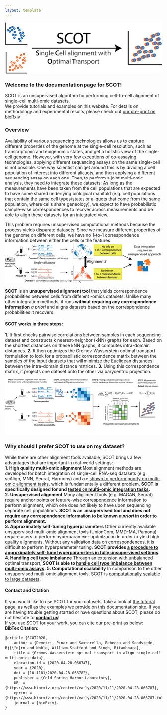 ```yaml
---
layout: template
---
```


![](assets/SCOT_logo.png)

### Welcome to the documentation page for SCOT!
SCOT is an unsupervised algorithm for performing cell-to-cell alignment of single-cell multi-omic datasets. <br>
We provide tutorials and examples on this website. For details on methodology and experimental results, please check out [our pre-print on bioRxiv](https://www.biorxiv.org/content/10.1101/2020.04.28.066787v2.full)

### Overview
Availability of various sequencing technologies allows us to capture different properties of the genome at the single-cell resolution, such as transcriptomic and  epigenomic states, and get a holistic view of the single-cell genome. However, with very few exceptions of co-assaying technologies, applying different sequencing assays on the same single-cell is not possible. One way scientist can get around this is by dividing a cell population of interest into different aliquots, and then applying a different sequencing assay on each one. Then, to perform a joint multi-omic analysis, they need to integrate these datasets. As long as the measurements have been taken from the cell populations that are expected to have some shared underlying biological manifold (e.g. cell populations that contain the same cell types/states or aliquots that come from the same population, where cells share geneology), we expect to have probabilistic sample-wise correspondences to recover across measurements and be able to align these datasets for an integrated view.<br>

This problem requires unsupervised computational methods because the process yields disparate datasets: Since we measure different properties of the genome on different cells, we have no 1-to-1 correspondence information between either the cells or the features. <br>
![](assets/problem.png)

**SCOT** is an **unsupervised alignment tool** that yields correspondence probabilities between cells from different -omics datasets. Unlike many other integration methods, it runs **without requiring any correspondence information** *a priori* and aligns datasets based on the correspondence probabilities it recovers.

#### SCOT works in three steps:  
**1.** It first checks pairwise correlations between samples in each sequencing dataset and constructs k nearest-neighbor (kNN) graphs for each. Based on the shortest distances on these kNN graphs, it computes intra-domain distances.
**2.** It then optimizes the Gromov-Wasserstein optimal transport formulation to look for a probabilistic correspondence matrix between the samples of the input datasets that will minimize the Euclidean distances between the intra-domain distance matrices. 
**3.** Using this correspondence matrix, it projects one dataset onto the other via barycentric projection.  

![](assets/method_overview.png)

### Why should I prefer SCOT to use on my dataset?
While there are other alignment tools available, SCOT brings a few advantages that are important in real-world settings:<br>
**1. High quality multi-omic alignment** Most alignment methods are developed for batch integration of single-cell RNA-seq datasets (e.g. scAlign, MNN, Seurat, Harmony) and are [shown to perform poorly on multi-omic alignment tasks](https://academic.oup.com/bioinformatics/article/36/Supplement_1/i48/5870490#206061395), which is fundamentally a different problem. **SCOT is specifically designed for and [tested on multi-omic integration tasks](https://www.biorxiv.org/content/10.1101/2020.04.28.066787v2).**<br>
**2. Unsupervised alignment** Many alignment tools (e.g. MAGAN, Seurat) require anchor points or feature-wise correspondence information to perform alignment, which one does not likely to have upon sequencing separate cell populations. **SCOT is an unsupervised tool and does not require any correspondence information to be known *a priori* in order to perform alignment.**<br>
**3. Approximately self-tuning hyperparameters** Other currently available unsupervised multi-omic alignment tools (UnionCom, MMD-MA, Pamona) require users to perform hyperparameter optimization in order to yield high quality alignments. Without any validation data on correspondences, it is difficult to perform hyperparameter tuning. **SCOT provides [a procedure to approximately self-tune hyperparameters in fully unsupervised settings](https://rsinghlab.github.io/SCOT/unsupervised/).** <br>
**4. Handling cell type imbalance** Through an extension with unbalanced optimal transport, **SCOT is able to [handle cell type imbalance between multi-omic assays](https://rsinghlab.github.io/SCOT/examples_unbalanced).**
**5. Computational scalability** In comparison to the other unsupervised mutli-omic alignment tools, SCOT is [computationally scalable to large datasets](https://www.biorxiv.org/content/10.1101/2020.04.28.066787v2.full.pdf).<br>

#### Contact and Citation
If you would like to use SCOT for your datasets, take a look at [the tutorial page](rsinghlab.github.io/SCOT/tutorial), as well as [the examples]() we provide on this documentation site. If you are having trouble getting started or have questions about SCOT, please do not hesitate to [**contact us**](rsinghlab.github.io/SCOT/contact)!<br>
If you use SCOT for your work, you can cite our pre-print as below:<br>
**BibTex Citation:**  
```
@article {SCOT2020,  
	author = {Demetci, Pinar and Santorella, Rebecca and Sandstede, Bj{\"o}rn and Noble, William Stafford and Singh, Ritambhara},  
	title = {Gromov-Wasserstein optimal transport to align single-cell multi-omics data},  
	elocation-id = {2020.04.28.066787},  
	year = {2020},  
	doi = {10.1101/2020.04.28.066787},  
	publisher = {Cold Spring Harbor Laboratory},  
	URL = {https://www.biorxiv.org/content/early/2020/11/11/2020.04.28.066787},  
	eprint = {https://www.biorxiv.org/content/early/2020/11/11/2020.04.28.066787.full.pdf},  
	journal = {bioRxiv}. 
}
```



